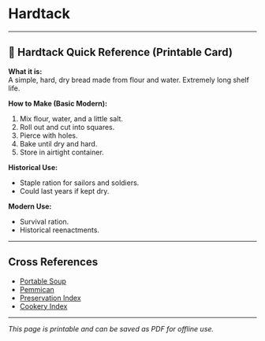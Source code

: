 # Hardtack

---

## 📜 Hardtack Quick Reference (Printable Card)

**What it is:**  
A simple, hard, dry bread made from flour and water. Extremely long shelf life.  

**How to Make (Basic Modern):**  
1. Mix flour, water, and a little salt.  
2. Roll out and cut into squares.  
3. Pierce with holes.  
4. Bake until dry and hard.  
5. Store in airtight container.  

**Historical Use:**  
- Staple ration for sailors and soldiers.  
- Could last years if kept dry.  

**Modern Use:**  
- Survival ration.  
- Historical reenactments.  

---

## Cross References  

- [Portable Soup](portable-soup.md)  
- [Pemmican](pemmican.md)  
- [Preservation Index](preservation.md)  
- [Cookery Index](cookery.md)  

---

*This page is printable and can be saved as PDF for offline use.*
